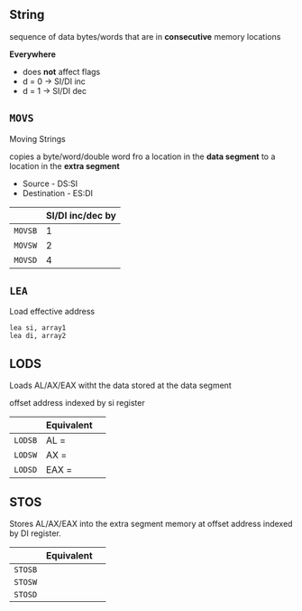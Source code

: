 ## String

sequence of data bytes/words that are in **consecutive** memory locations

**Everywhere**

- does **not** affect flags
- d = 0 -> SI/DI inc
- d = 1 -> SI/DI dec

## `MOVS`

Moving Strings

copies a byte/word/double word fro a location in the **data segment** to a location in the **extra segment**

- Source - DS:SI
- Destination - ES:DI

|         | SI/DI inc/dec by |
| ------- | ---------------- |
| `MOVSB` | 1                |
| `MOVSW` | 2                |
| `MOVSD` | 4                |

## `LEA`

Load effective address

```assembly
lea si, array1
lea di, array2
```

## LODS

Loads AL/AX/EAX witht the data stored at the data segment

offset address indexed by si register

|         | Equivalent |      |
| ------- | ---------- | ---- |
| `LODSB` | AL =       |      |
| `LODSW` | AX =       |      |
| `LODSD` | EAX =      |      |

## STOS

Stores AL/AX/EAX into the extra segment memory at offset address indexed by DI register.

|         | Equivalent |      |
| ------- | ---------- | ---- |
| `STOSB` |            |      |
| `STOSW` |            |      |
| `STOSD` |            |      |
